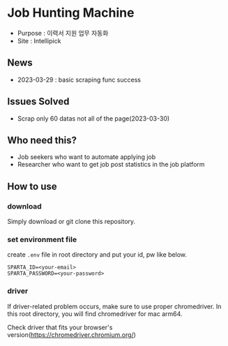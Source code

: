 # Job Hunting Machine

- Purpose : 이력서 지원 업무 자동화 
- Site : Intellipick

## News
- 2023-03-29 : basic scraping func success

## Issues Solved
- Scrap only 60 datas not all of the page(2023-03-30)

## Who need this?
- Job seekers who want to automate applying job
- Researcher who want to get job post statistics in the job platform

## How to use

### download
Simply download or git clone this repository.

### set environment file
create `.env` file in root directory and put your id, pw like below.
```
SPARTA_ID=<your-email>
SPARTA_PASSWORD=<your-password>
```

### driver
If driver-related problem occurs, make sure to use proper chromedriver. In this root directory, you will find chromedriver for mac arm64.  

Check driver that fits your browser's version(https://chromedriver.chromium.org/)
